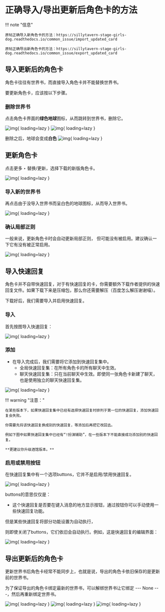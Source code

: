 # 正确导入/导出更新后角色卡的方法

!!! note "信息"

	原帖正确导入新角色卡的方法：https://sillytavern-stage-girls-dog.readthedocs.io/common_issue/import_updated_card

	原帖正确导出新角色卡的方法：https://sillytavern-stage-girls-dog.readthedocs.io/common_issue/export_updated_card

## 导入更新后的角色卡
角色卡往往有世界书，而直接导入角色卡并不能替换世界书。

要更新角色卡，应该按以下步骤。

### 删除世界书

点击角色卡界面的**绿色地球**图标，从而跳转到世界书，删除它。

![img](char/1.jpeg){ loading=lazy }
![img](char/2.jpeg){ loading=lazy }

删除之后，地球会变成**白色**
![img](char/3.jpeg){ loading=lazy }

## 更新角色卡

点击更多 ‣ 替换/更新，选择下载的新版角色卡。

![img](char/4.jpeg){ loading=lazy }

### 导入新的世界书

再点击由于没导入世界书而呈白色的地球图标，从而导入世界书。

![img](char/5.jpeg){ loading=lazy }

### 确认局部正则

一般来说，更新角色卡时会自动更新局部正则，
但可能没有被启用。建议确认一下它有没有被正常启用。

![img](char/6.jpeg){ loading=lazy }

## 导入快速回复

角色卡并不自带快速回复，对于有快速回复的卡，你需要额外下载作者提供的快速回复文件。如果下载下来是压缩包，那么你还需要解压（百度怎么解压谢谢喵）。

下载好后，我们需要导入并启用快速回复。

### 导入

首先按图导入快速回复：

![img](char/7.jpeg){ loading=lazy }

### 添加

- 在导入完成后，我们需要将它添加到快速回复集中。
	- 全局快速回复集：在所有角色卡的所有聊天中生效。
	- 聊天快速回复集：只在当前聊天中生效。即使同一张角色卡新建了聊天，也是使用独立的聊天快速回复集。

![img](char/8.jpeg){ loading=lazy }

!!! warning "注意："

	在某些版本下，如果快速回复集中已经有选择快速回复时排列于第一位的快速回复，添加快速回复会失败。

	你需要先将该快速回复换成别的快速回复，等添加后再把它改回去。

	例如下图中如果快速回复集中已经有“!扮演辅助”，在一些版本下不能直接成功添加别的快速回复。

	**更建议你升级酒馆版本。**

### 启用或禁用按钮

在快速回复集中有一个选项buttons，它并不是启用/禁用快速回复。

![img](char/9.jpeg){ loading=lazy }

buttons的意思仅仅是：

- 这个快速回复是否要在键入消息的地方显示按钮，通过按钮你可以手动使用一些快速回复功能。

但是某些快速回复将部分功能设置为自动执行，

则即使关闭了buttons，它们依旧会自动执行。例如，这是快速回复的编辑界面：

![img](char/10.jpeg){ loading=lazy }

## 导出更新后的角色卡

更新世界书后角色卡经常不能同步上，也就是说，导出的角色卡依旧保存的是更新前的世界书。

为了保证导出的角色卡绑定最新的世界书，可以解绑世界书让它绑定 --- None ---，然后再重新绑定世界书。

![img](char/11.jpeg){ loading=lazy }
![img](char/12.jpeg){ loading=lazy }
![img](char/13.jpeg){ loading=lazy }


